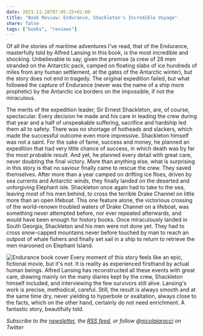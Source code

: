 ```yaml
---
date: 2021-11-28T07:05:25+01:00
title: "Book Review: Endurance, Shackleton's Incredible Voyage"
share: false
tags: ["books", "reviews"]
---
```

Of all the stories of maritime adventures I've read, that of the Endurance,
masterfully told by Alfred Lansing in this book, is the most incredible and
shocking. Unbelievable to say, given the premise (a crew of 28 men stranded on
the Antarctic pack, camped on floating slabs of ice hundreds of miles from any
human settlement, at the gates of the Antarctic winter), but the story does not
end in tragedy. The original expedition failed, but what followed the capture
of Endurance (never was the name of a ship more prophetic) by the Antarctic ice
borders on the impossible, if not the miraculous. 

The merits of the expedition leader, Sir Ernest Shackleton, are, of course,
spectacular. Every decision he made and his care in leading the crew during
that year and a half of unspeakable suffering, sacrifice and hardship led them
all to safety. There was no shortage of hotheads and slackers, which made the
successful outcome even more impressive. Shackleton himself was not a saint.
For the sake of fame, success and money, he planned an expedition that had very
little chance of success, in which death was by far the most probable result.
And yet, he planned every detail with great care, never doubting the final
victory. More than anything else, what is surprising in this story is that no
saviour finally came to rescue the crew. They saved themselves. After more than
a year camped on drifting ice floes, driven by sea currents and Antarctic
winds, they finally landed on the deserted and unforgiving Elephant isle.
Shackleton once again had to take to the sea, leaving most of his men behind,
to cross the terrible Drake Channel on little more than an open lifeboat. This
one feature alone, the victorious crossing of the world-renown troubled waters
of Drake Channel on a lifeboat, was something never attempted before, nor ever
repeated afterwards, and would have been enough for history books. Once
miraculously landed in South Georgia, Shackleton and his men were not done yet.
They had to cross snow-capped mountains never before touched by man to reach an
outpost of whale fishers and finally set sail in a ship to return to retrieve
the men marooned on Elephant Island. 

![Endurance book cover](/images/endurance.jpg#right)
Every moment of this story feels like an epic, fictional movie, but it's not.
It is reality as experienced firsthand by actual human beings. Alfred Lansing
has reconstructed all these events with great care, drawing mainly on the many
diaries kept by the crew, Shackleton himself included, and interviewing the few
survivors still alive. Lansing's work is precise, methodical, careful. Still,
the result is always smooth and at the same time dry, never yielding to
hyperbole or exaltation, always close to the facts, which on the other hand,
certainly do not need enrichment. A fantastic story, beautifully told.

*Subscribe to the [newsletter][nl], the [RSS feed][rss], or follow @[nicolaiarocci][tw] on Twitter*

 [rss]: https://nicolaiarocci.com/index.xml
 [tw]: http://twitter.com/nicolaiarocci
 [nl]: https://nicolaiarocci.substack.com
